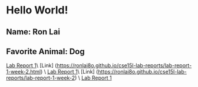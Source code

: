 # Hello World!
## Name: Ron Lai
## Favorite Animal: Dog
[Lab Report 1](lab-report-1-week-2.html)\\
[Link] (https://ronlai8o.github.io/cse15l-lab-reports/lab-report-1-week-2.html) \\
[Lab Report 1](https://ronlai8o.github.io/cse15l-lab-reports/lab-report-1-week-2.html)\\
[Link] (https://ronlai8o.github.io/cse15l-lab-reports/lab-report-1-week-2) \\
[Lab Report 1](https://ronlai8o.github.io/cse15l-lab-reports/lab-report-1-week-2)

